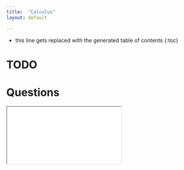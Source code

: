```yaml
---
title:  "Calculus"
layout: default

---
```


* this line gets replaced with the generated table of contents
{:toc}

# TODO


# Questions

<iframe class="autoresize nodisplay superlearn-iframe" src="{{ site.superlearn_url }}/ht/asdf2?deckname=multivariable calculus">
    <p>Your browser does not support iframes.</p>
</iframe>
